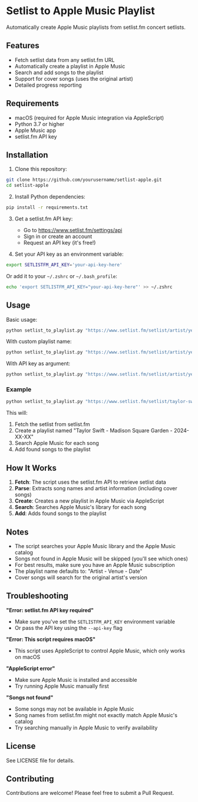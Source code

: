 # Setlist to Apple Music Playlist

Automatically create Apple Music playlists from setlist.fm concert setlists.

## Features

- Fetch setlist data from any setlist.fm URL
- Automatically create a playlist in Apple Music
- Search and add songs to the playlist
- Support for cover songs (uses the original artist)
- Detailed progress reporting

## Requirements

- macOS (required for Apple Music integration via AppleScript)
- Python 3.7 or higher
- Apple Music app
- setlist.fm API key

## Installation

1. Clone this repository:
```bash
git clone https://github.com/yourusername/setlist-apple.git
cd setlist-apple
```

2. Install Python dependencies:
```bash
pip install -r requirements.txt
```

3. Get a setlist.fm API key:
   - Go to https://www.setlist.fm/settings/api
   - Sign in or create an account
   - Request an API key (it's free!)

4. Set your API key as an environment variable:
```bash
export SETLISTFM_API_KEY='your-api-key-here'
```

Or add it to your `~/.zshrc` or `~/.bash_profile`:
```bash
echo 'export SETLISTFM_API_KEY="your-api-key-here"' >> ~/.zshrc
```

## Usage

Basic usage:
```bash
python setlist_to_playlist.py "https://www.setlist.fm/setlist/artist/year/venue-id.html"
```

With custom playlist name:
```bash
python setlist_to_playlist.py "https://www.setlist.fm/setlist/artist/year/venue-id.html" --playlist-name "My Custom Playlist"
```

With API key as argument:
```bash
python setlist_to_playlist.py "https://www.setlist.fm/setlist/artist/year/venue-id.html" --api-key "your-api-key"
```

### Example

```bash
python setlist_to_playlist.py "https://www.setlist.fm/setlist/taylor-swift/2024/madison-square-garden-new-york-ny-12345678.html"
```

This will:
1. Fetch the setlist from setlist.fm
2. Create a playlist named "Taylor Swift - Madison Square Garden - 2024-XX-XX"
3. Search Apple Music for each song
4. Add found songs to the playlist

## How It Works

1. **Fetch**: The script uses the setlist.fm API to retrieve setlist data
2. **Parse**: Extracts song names and artist information (including cover songs)
3. **Create**: Creates a new playlist in Apple Music via AppleScript
4. **Search**: Searches Apple Music's library for each song
5. **Add**: Adds found songs to the playlist

## Notes

- The script searches your Apple Music library and the Apple Music catalog
- Songs not found in Apple Music will be skipped (you'll see which ones)
- For best results, make sure you have an Apple Music subscription
- The playlist name defaults to: "Artist - Venue - Date"
- Cover songs will search for the original artist's version

## Troubleshooting

**"Error: setlist.fm API key required"**
- Make sure you've set the `SETLISTFM_API_KEY` environment variable
- Or pass the API key using the `--api-key` flag

**"Error: This script requires macOS"**
- This script uses AppleScript to control Apple Music, which only works on macOS

**"AppleScript error"**
- Make sure Apple Music is installed and accessible
- Try running Apple Music manually first

**"Songs not found"**
- Some songs may not be available in Apple Music
- Song names from setlist.fm might not exactly match Apple Music's catalog
- Try searching manually in Apple Music to verify availability

## License

See LICENSE file for details.

## Contributing

Contributions are welcome! Please feel free to submit a Pull Request.